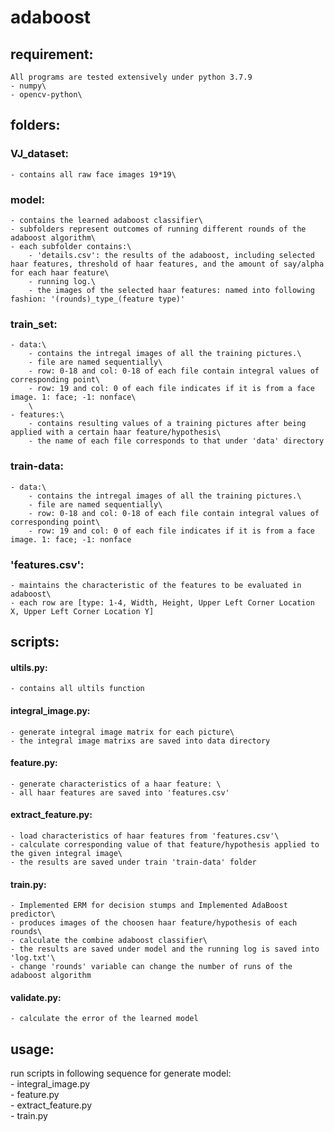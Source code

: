 # adaboost
## requirement: ##
    All programs are tested extensively under python 3.7.9
    - numpy\
    - opencv-python\

## folders: ##
### VJ_dataset: ###
    - contains all raw face images 19*19\

### model: ###
    - contains the learned adaboost classifier\
    - subfolders represent outcomes of running different rounds of the adaboost algorithm\
    - each subfolder contains:\
        - 'details.csv': the results of the adaboost, including selected haar features, threshold of haar features, and the amount of say/alpha for each haar feature\
        - running log.\
        - the images of the selected haar features: named into following fashion: '(rounds)_type_(feature type)'

### train_set: ###
    - data:\
        - contains the intregal images of all the training pictures.\
        - file are named sequentially\
        - row: 0-18 and col: 0-18 of each file contain integral values of corresponding point\
        - row: 19 and col: 0 of each file indicates if it is from a face image. 1: face; -1: nonface\
        \
    - features:\
        - contains resulting values of a training pictures after being applied with a certain haar feature/hypothesis\
        - the name of each file corresponds to that under 'data' directory


### train-data: ###
    - data:\
        - contains the intregal images of all the training pictures.\
        - file are named sequentially\
        - row: 0-18 and col: 0-18 of each file contain integral values of corresponding point\
        - row: 19 and col: 0 of each file indicates if it is from a face image. 1: face; -1: nonface

### 'features.csv': ###
    - maintains the characteristic of the features to be evaluated in adaboost\
    - each row are [type: 1-4, Width, Height, Upper Left Corner Location X, Upper Left Corner Location Y]

## scripts: ## 
#### ultils.py: ####
    - contains all ultils function

#### integral_image.py: ####
    - generate integral image matrix for each picture\
    - the integral image matrixs are saved into data directory
    

#### feature.py: ####
    - generate characteristics of a haar feature: \
    - all haar features are saved into 'features.csv'

#### extract_feature.py: ####
    - load characteristics of haar features from 'features.csv'\
    - calculate corresponding value of that feature/hypothesis applied to the given integral image\
    - the results are saved under train 'train-data' folder

#### train.py: ####
    - Implemented ERM for decision stumps and Implemented AdaBoost predictor\
    - produces images of the choosen haar feature/hypothesis of each rounds\
    - calculate the combine adaboost classifier\
    - the results are saved under model and the running log is saved into 'log.txt'\
    - change 'rounds' variable can change the number of runs of the adaboost algorithm

#### validate.py: ####
    - calculate the error of the learned model

## usage: ## 
run scripts in following sequence for generate model:\
    - integral_image.py\
    - feature.py\
    - extract_feature.py\
    - train.py